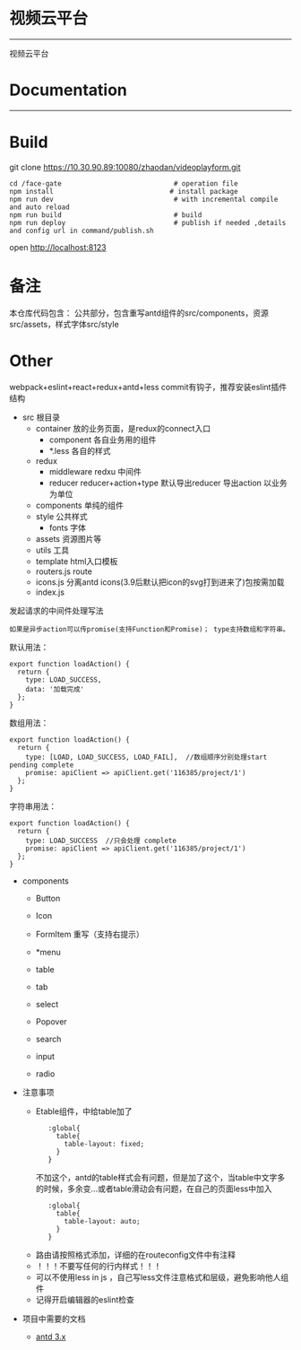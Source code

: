 # 视频云平台

---
视频云平台


# Documentation
---

# Build
git clone https://10.30.90.89:10080/zhaodan/videoplayform.git

```
cd /face-gate                            # operation file
npm install                             # install package
npm run dev                              # with incremental compile and auto reload
npm run build                            # build
npm run deploy                           # publish if needed ,details and config url in command/publish.sh
```
open [http://localhost:8123](http://localhost:8123)

# 备注
本仓库代码包含：
  公共部分，包含重写antd组件的src/components，资源src/assets，样式字体src/style

# Other
webpack+eslint+react+redux+antd+less
commit有钩子，推荐安装eslint插件
结构
- src 根目录
    - container 放的业务页面，是redux的connect入口
        - component 各自业务用的组件
        - *.less 各自的样式
    - redux  
        - middleware redxu 中间件
        - reducer reducer+action+type 默认导出reducer 导出action  以业务为单位
    - components 单纯的组件
    - style 公共样式
        - fonts 字体
    - assets 资源图片等
    - utils 工具
    - template html入口模板
    - routers.js route 
    - icons.js 分离antd icons(3.9后默认把icon的svg打到进来了)包按需加载
    - index.js 
    
发起请求的中间件处理写法

`如果是异步action可以传promise(支持Function和Promise)；
type支持数组和字符串。`

默认用法：
```
export function loadAction() {
  return {
    type: LOAD_SUCCESS, 
    data: '加载完成'
  };
}
```

数组用法：
```
export function loadAction() {
  return {
    type: [LOAD, LOAD_SUCCESS, LOAD_FAIL],  //数组顺序分别处理start pending complete
    promise: apiClient => apiClient.get('116385/project/1')
  };
}
```

字符串用法：
```
export function loadAction() {
  return {
    type: LOAD_SUCCESS  //只会处理 complete
    promise: apiClient => apiClient.get('116385/project/1')
  };
}
```


- components
    - Button
    - Icon
    - FormItem  重写（支持右提示）
   

    - *menu
    - table
    - tab
    - select
    
    - Popover
    - search
    - input
    - radio

- 注意事项
  -  Etable组件，中给table加了
     ```less
        :global{
          table{
            table-layout: fixed;
          }
        }
     ```
     不加这个，antd的table样式会有问题，但是加了这个，当table中文字多的时候，多余变...或者table滑动会有问题，在自己的页面less中加入
     ```less
        :global{
          table{
            table-layout: auto;
          }
        }
     ```
  - 路由请按照格式添加，详细的在routeconfig文件中有注释
  - ！！！不要写任何的行内样式！！！
  - 可以不使用less in js ，自己写less文件注意格式和层级，避免影响他人组件
  - 记得开启编辑器的eslint检查
- 项目中需要的文档
  - [antd 3.x ](https://3x.ant.design/components/button-cn/) 